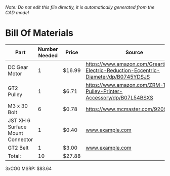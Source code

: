 ###### Note: Do not edit this file directly, it is automatically generated from the CAD model 
# Bill Of Materials 
 |Part|Number Needed|Price|Source| 
 |----|----------|-----|-----|
|DC Gear Motor|1|$16.99|https://www.amazon.com/Greartisan-Electric-Reduction-Eccentric-Diameter/dp/B0745YDSJS|
|GT2 Pulley|1|$6.71|https://www.amazon.com/ZRM-Timing-Pulley-Printer-Accessory/dp/B07L54BSXS|
|M3 x 30 Bolt|6|$0.78|https://www.mcmaster.com/92095a187|
|JST XH 6 Surface Mount Connector|1|$0.40|www.example.com|
|GT2 Belt|1|$3.00|www.example.com|
|Total: |10|$27.88| |

 3xCOG MSRP: $83.64